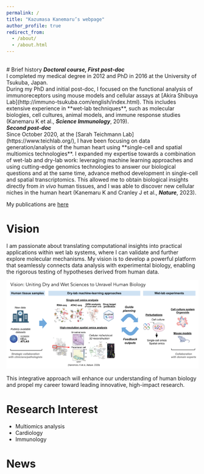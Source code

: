 ```yaml
---
permalink: /
title: "Kazumasa Kanemaru’s webpage"
author_profile: true
redirect_from: 
  - /about/
  - /about.html
---
```

<br>
# Brief history
<b><i>Doctoral course, First post-doc</i></b><br>
I completed my medical degree in 2012 and PhD in 2016 at the University of Tsukuba, Japan.<br>
During my PhD and initial post-doc, I focused on the functional analysis of immunoreceptors using mouse models and cellular assays at [Akira Shibuya Lab](http://immuno-tsukuba.com/english/index.html). This includes extensive experience in **wet-lab techniques**, such as molecular biologies, cell cultures, animal models, and immune response studies (Kanemaru K et al., <b><i>Science Immunology</i></b>, 2019).<br>
<b><i>Second post-doc</i></b><br>
Since October 2020, at the [Sarah Teichmann Lab](https://www.teichlab.org/), I have been focusing on data generation/analysis of the human heart using **single-cell and spatial multiomics technologies**. I expanded my expertise towards a combination of wet-lab and dry-lab work: leveraging machine learning approaches and using cutting-edge genomics technologies to answer our biological questions and at the same time, advance method development in single-cell and spatial transcriptomics. This allowed me to obtain biological insights directly from <i>in vivo</i> human tissues, and I was able to discover new cellular niches in the human heart (Kanemaru K and Cranley J et al., <b><i>Nature</i></b>, 2023).

My publications are [here](https://kazukane.github.io/publications/)

# Vision
I am passionate about translating computational insights into practical applications within wet lab systems, where I can validate and further explore molecular mechanisms. My vision is to develop a powerful platform that seamlessly connects data analysis with experimental biology, enabling the rigorous testing of hypotheses derived from human data. 

![image info](../images/vision.png)

This integrative approach will enhance our understanding of human biology and propel my career toward leading innovative, high-impact research.

# Research Interest
  - Multiomics analysis
  - Cardiology
  - Immunology

# News
